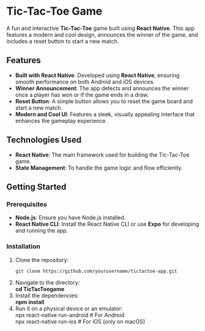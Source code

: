 # Tic-Tac-Toe Game

A fun and interactive **Tic-Tac-Toe** game built using **React Native**. This app features a modern and cool design, announces the winner of the game, and includes a reset button to start a new match.

## Features

- **Built with React Native**: Developed using **React Native**, ensuring smooth performance on both Android and iOS devices.
- **Winner Announcement**: The app detects and announces the winner once a player has won or if the game ends in a draw.
- **Reset Button**: A simple button allows you to reset the game board and start a new match.
- **Modern and Cool UI**: Features a sleek, visually appealing interface that enhances the gameplay experience.

## Technologies Used

- **React Native**: The main framework used for building the Tic-Tac-Toe game.
- **State Management**: To handle the game logic and flow efficiently.

## Getting Started

### Prerequisites

- **Node.js**: Ensure you have Node.js installed.
- **React Native CLI**: Install the React Native CLI or use **Expo** for developing and running the app.

### Installation

1. Clone the repository:
   ```bash
   git clone https://github.com/yourusername/tictactoe-app.git
2. Navigate to the directory: <br>
      **cd TicTacToegame**
3. Install the dependencies: <br>
   **npm install**
4. Run it on a physical device or an emulator: <br>
      npx react-native run-android  # For Android <br>
   npx react-native run-ios      # For iOS (only on macOS)
